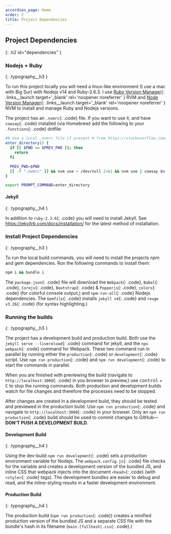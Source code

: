 ```yaml
---
accordion_page: Home
order: 2
title: Project Dependencies
---
```


## Project Dependencies
{: .h2 id="dependencies" }

### Nodejs + Ruby
{: .typography__h3 }

To run this project locally you will need a linux-like environment (I use a mac with Big Sur) with Nodejs v14 and Ruby-2.6.3. I use [Ruby Version Manager](https://rvm.io/){: .links__launch target='_blank' rel='noopener noreferrer' } RVM and [Node Version Manager](https://github.com/nvm-sh/nvm){: .links__launch target='_blank' rel='noopener noreferrer' } NVM to install and manage Ruby and Nodejs versions.

The project has an `.nvmrc`{: .code} file. If you want to use it, and have `cowsay`{: .code} installed (via Homebrew) add the following to your `.functions`{: .code} dotfile:

```bash
## Use a local .nvmrc file if present # from https://stackoverflow.com/a/48322289
enter_directory() {
  if [[ $PWD == $PREV_PWD ]]; then
    return
  fi

  PREV_PWD=$PWD
  [[ -f ".nvmrc" ]] && nvm use > /dev/null 2>&1 && nvm use | cowsay $n
}

export PROMPT_COMMAND=enter_directory
```

#### Jekyll
{: .typography__h4 }

In addition to `ruby-2.3.6`{: .code} you will need to install Jekyll. See <https://jekyllrb.com/docs/installation/> for the latest method of installation.

### Install Project Dependencies
{: .typography__h3 }

To run the local build commands, you will need to install the projects npm and gem dependencies. Run the following commands
to install them:

```bash
npm i && bundle i
```

The `package.json`{: .code} file will download the `Webpack`{: .code}, `Babel`{: .code}, `Corejs`{: .code}, 
`Bootstrap`{: .code} & `Popperjs`{: .code}, `colors`{: .code} (for colorful console output,) and 
`npm-run-all`{: .code} Nodejs dependencies. The `Gemfile`{: .code} installs `jekyll v4`{: .code} and 
`rouge v3.26`{: .code} (for syntax highlighting.)

### Running the builds
{: .typography__h3 }

The project has a development build and production build. Both use the `jekyll serve --livereload`{: .code} command for jekyll, and the  `npx webpack`{: .code} command for Webpack. These two command run in parallel by running either the `production`{: .code} or `development`{: .code} script. Use `npm run production`{: .code} and `npm run development`{: .code} to start the commands in parallel.

When you are finished with previewing the build (navigate to `http://localhost:3000`{: .code} in you browser to preview,)
use <kbd>control</kbd> + <kbd>C</kbd> to stop the running commands. Both production and development builds watch for file changes and therefore the processes need to be stopped.

After changes are created in a development build, they should be tested and previewed in the production build. Use `npm run production`{: .code} and navigate to `http://localhost:3000`{: .code} in your browser. Only an `npm run production`{: .code} build should be used to commit changes to GitHub—**DON'T PUSH A DEVELOPMENT BUILD**.

#### Development Build
{: .typography__h4 }

Using the dev-build `npm run development`{: .code} sets a production environment variable for Nodejs. The `webpack.config.js`{: .code} file checks for the variable and creates a development version of the bundled JS, and inline CSS that webpack injects into the document `<head>`{: .code} (with `<style>`{: .code} tags). The development bundles are easier to debug and read, and the inline-styling results in a faster development environment.

#### Production Build
{: .typography__h4 }

The production build (`npm run production`{: .code}) creates a minified production version of the bundled JS and a separate 
CSS file with the bundle's hash in its filename (`main.[fullhash].css`{: .code}.)
